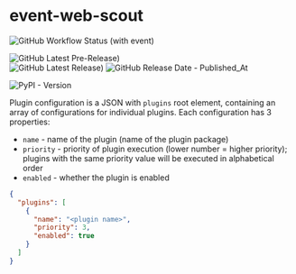 # event-web-scout

![GitHub Workflow Status (with event)](https://img.shields.io/github/actions/workflow/status/geeeezmo/event-web-scout/ci.yml?label=Build)

![GitHub Latest Pre-Release)](https://img.shields.io/github/v/release/geeeezmo/event-web-scout?include_prereleases&label=pre-release&logo=github)  
![GitHub Latest Release)](https://img.shields.io/github/v/release/geeeezmo/event-web-scout?logo=github)
![GitHub Release Date - Published_At](https://img.shields.io/github/release-date/geeeezmo/event-web-scout)

![PyPI - Version](https://img.shields.io/pypi/v/event-web-scout?label=PyPI%20version)

Plugin configuration is a JSON with `plugins` root element,
containing an array of configurations for individual plugins.
Each configuration has 3 properties:
- `name` - name of the plugin (name of the plugin package)
- `priority` - priority of plugin execution (lower number = higher priority); plugins with the same priority value will be executed in alphabetical order
- `enabled` - whether the plugin is enabled


```json
{
  "plugins": [
    {
      "name": "<plugin name>",
      "priority": 3,
      "enabled": true
    }
  ]
}
```
